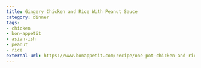 ```yaml
---
title: Gingery Chicken and Rice With Peanut Sauce
category: dinner
tags:
- chicken
- bon-appetit
- asian-ish
- peanut
- rice
external-url: https://www.bonappetit.com/recipe/one-pot-chicken-and-rice
---
```



